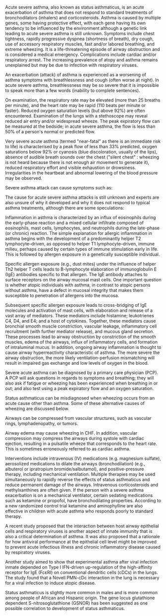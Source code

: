 Acute severe asthma, also known as status asthmaticus, is an acute exacerbation of asthma that does not respond to standard treatments of bronchodilators (inhalers) and corticosteroids. Asthma is caused by multiple genes, some having protective effect, with each gene having its own tendency to be influenced by the environment although a genetic link leading to acute severe asthma is still unknown. Symptoms include chest tightness, rapidly progressive dyspnea (shortness of breath), dry cough, use of accessory respiratory muscles, fast and/or labored breathing, and extreme wheezing. It is a life-threatening episode of airway obstruction and is considered a medical emergency. Complications include cardiac and/or respiratory arrest. The increasing prevalence of atopy and asthma remains unexplained but may be due to infection with respiratory viruses.

An exacerbation (attack) of asthma is experienced as a worsening of asthma symptoms with breathlessness and cough (often worse at night). In acute severe asthma, breathlessness may be so severe that it is impossible to speak more than a few words (inability to complete sentences).

On examination, the respiratory rate may be elevated (more than 25 breaths per minute), and the heart rate may be rapid (110 beats per minute or faster). Reduced oxygen saturation levels (but above 92%) are often encountered. Examination of the lungs with a stethoscope may reveal reduced air entry and/or widespread wheeze. The peak expiratory flow can be measured at the bedside; in acute severe asthma, the flow is less than 50% of a person's normal or predicted flow.

Very severe acute asthma (termed "near-fatal" as there is an immediate risk to life) is characterised by a peak flow of less than 33% predicted, oxygen saturations below 92% or cyanosis (blue discoloration, usually of the lips), absence of audible breath sounds over the chest ("silent chest" : wheezing is not heard because there is not enough air movement to generate it), reduced respiratory effort and visible exhaustion or drowsiness. Irregularities in the heartbeat and abnormal lowering of the blood pressure may be observed.

Severe asthma attack can cause symptoms such as: 

The cause for acute severe asthma attacks is still unknown and experts are also unsure of why it developed and why it does not respond to typical asthma treatments, although there are some speculations: 

Inflammation in asthma is characterized by an influx of eosinophils during the early-phase reaction and a mixed cellular infiltrate composed of eosinophils, mast cells, lymphocytes, and neutrophils during the late-phase (or chronic) reaction. The simple explanation for allergic inflammation in asthma begins with the development of a predominantly helper T2 lymphocyte–driven, as opposed to helper T1 lymphocyte–driven, immune milieu, perhaps caused by certain types of immune stimulation early in life. This is followed by allergen exposure in a genetically susceptible individual.

Specific allergen exposure (e.g., dust mites) under the influence of helper Th2 helper T cells leads to B-lymphocyte elaboration of immunoglobulin E (IgE) antibodies specific to that allergen. The IgE antibody attaches to surface receptors on the airway mucosal mast cells. One important question is whether atopic individuals with asthma, in contrast to atopic persons without asthma, have a defect in mucosal integrity that makes them susceptible to penetration of allergens into the mucosa.

Subsequent specific allergen exposure leads to cross-bridging of IgE molecules and activation of mast cells, with elaboration and release of a vast array of mediators. These mediators include histamine; leukotrienes C4, D4, and E4; and a host of cytokines. Together, these mediators cause bronchial smooth muscle constriction, vascular leakage, inflammatory cell recruitment (with further mediator release), and mucous gland secretion. These processes lead to airway obstruction by constriction of the smooth muscles, edema of the airways, influx of inflammatory cells, and formation of intraluminal mucus. In addition, ongoing airway inflammation is thought to cause airway hyperreactivity characteristic of asthma. The more severe the airway obstruction, the more likely ventilation-perfusion mismatching will result in impaired gas exchange and low levels of oxygen in the blood.

Severe acute asthma can be diagnosed by a primary care physician (PCP). A PCP will ask questions in regards to symptoms and breathing; they will also ask if fatigue or wheezing has been experienced when breathing in or out; and also test using a peak expiratory flow and an oxygen saturation.

Status asthmaticus can be misdiagnosed when wheezing occurs from an acute cause other than asthma. Some of these alternative causes of wheezing are discussed below.

Airways can be compressed from vascular structures, such as vascular rings, lymphadenopathy, or tumors.

Airway edema may cause wheezing in CHF. In addition, vascular compression may compress the airways during systole with cardiac ejection, resulting in a pulsatile wheeze that corresponds to the heart rate. This is sometimes erroneously referred to as cardiac asthma.

Interventions include intravenous (IV) medications (e.g. magnesium sulfate), aerosolized medications to dilate the airways (bronchodilation) (e.g., albuterol or ipratropium bromide/salbutamol), and positive-pressure therapy, including mechanical ventilation. Multiple therapies may be used simultaneously to rapidly reverse the effects of status asthmaticus and reduce permanent damage of the airways. Intravenous corticosteroids and methylxanthines are often given. If the person with a severe asthma exacerbation is on a mechanical ventilator, certain sedating medications such as ketamine or propofol, have bronchodilating properties. According to a new randomized control trial ketamine and aminophylline are also effective in children with acute asthma who responds poorly to standard therapy.

A recent study proposed that the interaction between host airway epithelial cells and respiratory viruses is another aspect of innate immunity that is also a critical determination of asthma. It was also proposed that a rationale for how antiviral performance at the epithelial cell level might be improved to prevent acute infectious illness and chronic inflammatory disease caused by respiratory viruses.

Another study aimed to show that experimental asthma after viral infection inmate depended on Type I IFN-driven up-regulation of the high-affinity receptor for IgE (FcεRI) on conventional dendritic cells (cDCs) in the lungs. The study found that a Novell PMN-cDc interaction in the lung is necessary for a viral infection to induce atopic disease.

Status asthmaticus is slightly more common in males and is more common among people of African and Hispanic origin. The gene locus glutathione dependent S-nitrosoglutathione (GSNOR) has been suggested as one possible correlation to development of status asthmaticus.